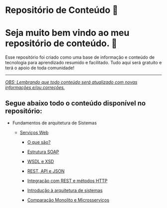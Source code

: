 # Repositório de Conteúdo 📖

# Seja muito bem vindo ao meu repositório de conteúdo. 🤙

Esse repositório foi criado como uma base de informação e conteúdo de tecnologia para aprendizado resumido e facilitado. Tudo aqui será gratuito e terá o apoio de toda comunidade!

---

_<u>OBS: Lembrando que todo conteúdo será atualizado com novas informações e/ou correções.</u>_

## Segue abaixo todo o conteúdo disponível no repositório:

- Fundamentos de arquitetura de Sistemas 
  
  - [Serviços Web](https://github.com/luizmarinhojr/servicos-web/tree/master/servicos-web)
    
    - [O que são?](https://github.com/luizmarinhojr/fundamentos-de-arquitetura-de-sistemas/blob/master/servicos-web/1%20-%20o-que-sao.md)
    
    - [Estrutura SOAP](https://github.com/luizmarinhojr/fundamentos-de-arquitetura-de-sistemas/blob/master/servicos-web/2%20-%20estrutura-SOAP.md)
    
    - [WSDL e XSD](https://github.com/luizmarinhojr/fundamentos-de-arquitetura-de-sistemas/blob/master/servicos-web/3%20-%20WSDL-e-XSD.md)
    
    - [REST, API e JSON]()
    
    - [Integração com REST e métodos HTTP]()
    
    - [Introdução à arquitetura de sistemas]()
    
    - [Comparação Monolito e Microsserviços]()
